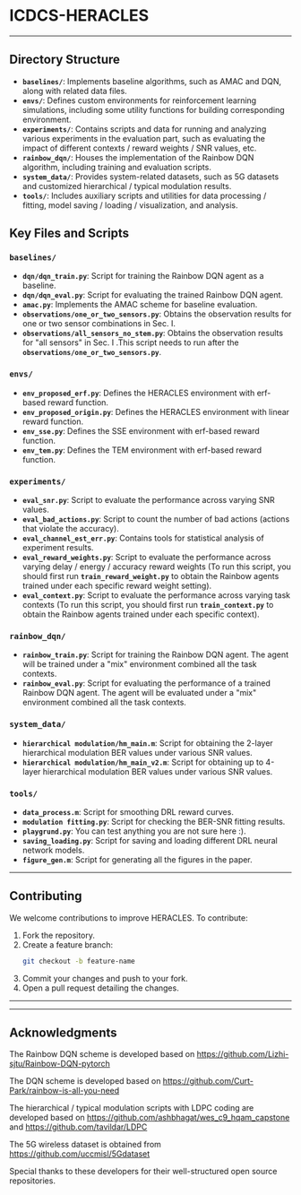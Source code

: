 # ICDCS-HERACLES


---

## Directory Structure
- **`baselines/`**: Implements baseline algorithms, such as AMAC and DQN, along with related data files.
- **`envs/`**: Defines custom environments for reinforcement learning simulations, including some utility functions for building corresponding environment.
- **`experiments/`**: Contains scripts and data for running and analyzing various experiments in the evaluation part, such as evaluating the impact of different contexts / reward weights / SNR values, etc.
- **`rainbow_dqn/`**: Houses the implementation of the Rainbow DQN algorithm, including training and evaluation scripts.
- **`system_data/`**: Provides system-related datasets, such as 5G datasets and customized hierarchical / typical modulation results.
- **`tools/`**: Includes auxiliary scripts and utilities for data processing / fitting, model saving / loading / visualization, and analysis.


## Key Files and Scripts

### `baselines/`
- **`dqn/dqn_train.py`**: Script for training the Rainbow DQN agent as a baseline.
- **`dqn/dqn_eval.py`**: Script for evaluating the trained Rainbow DQN agent.
- **`amac.py`**: Implements the AMAC scheme for baseline evaluation.
- **`observations/one_or_two_sensors.py`**: Obtains the observation results for one or two sensor combinations in Sec. I. 
- **`observations/all_sensors_no_stem.py`**: Obtains the observation results for "all sensors" in Sec. I .This script needs to run after the **`observations/one_or_two_sensors.py`**.

### `envs/`
- **`env_proposed_erf.py`**: Defines the HERACLES environment with erf-based reward function.
- **`env_proposed_origin.py`**: Defines the HERACLES environment with linear reward function.
- **`env_sse.py`**: Defines the SSE environment with erf-based reward function.
- **`env_tem.py`**: Defines the TEM environment with erf-based reward function.

### `experiments/`
- **`eval_snr.py`**: Script to evaluate the performance across varying SNR values.
- **`eval_bad_actions.py`**: Script to count the number of bad actions (actions that violate the accuracy).
- **`eval_channel_est_err.py`**: Contains tools for statistical analysis of experiment results.
- **`eval_reward_weights.py`**: Script to evaluate the performance across varying delay / energy / accuracy reward weights (To run this script, you should first run **`train_reward_weight.py`** to obtain the Rainbow agents trained under each specific reward weight setting). 
- **`eval_context.py`**: Script to evaluate the performance across varying task contexts (To run this script, you should first run **`train_context.py`** to obtain the Rainbow agents trained under each specific context). 

### `rainbow_dqn/`
- **`rainbow_train.py`**: Script for training the Rainbow DQN agent. The agent will be trained under a "mix" environment combined all the task contexts. 
- **`rainbow_eval.py`**: Script for evaluating the performance of a trained Rainbow DQN agent. The agent will be evaluated under a "mix" environment combined all the task contexts. 
 

### `system_data/`
- **`hierarchical modulation/hm_main.m`**: Script for obtaining the 2-layer hierarchical modulation BER values under various SNR values.
- **`hierarchical modulation/hm_main_v2.m`**: Script for obtaining up to 4-layer hierarchical modulation BER values under various SNR values.


### `tools/`
- **`data_process.m`**: Script for smoothing DRL reward curves.
- **`modulation fitting.py`**: Script for checking the BER-SNR fitting results.
- **`playgrund.py`**: You can test anything you are not sure here :).
- **`saving_loading.py`**: Script for saving and loading different DRL neural network models.
- **`figure_gen.m`**: Script for generating all the figures in the paper.
---




## Contributing
We welcome contributions to improve HERACLES. To contribute:
1. Fork the repository.
2. Create a feature branch:
   ```bash
   git checkout -b feature-name
   ```
3. Commit your changes and push to your fork.
4. Open a pull request detailing the changes.

---


---

## Acknowledgments


The Rainbow DQN scheme is developed based on https://github.com/Lizhi-sjtu/Rainbow-DQN-pytorch

The DQN scheme is developed based on https://github.com/Curt-Park/rainbow-is-all-you-need

The hierarchical / typical modulation scripts with LDPC coding are developed based on https://github.com/ashbhagat/wes_c9_hqam_capstone
and https://github.com/tavildar/LDPC

The 5G wireless dataset is obtained from https://github.com/uccmisl/5Gdataset

Special thanks to these developers for their well-structured open source repositories.


